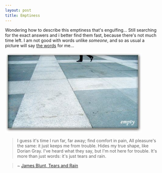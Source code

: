 ```yaml
---
layout: post
title: Emptiness
---
```


Wondering how to describe this emptiness that's engulfing... Still searching for the exact answers and i better find them fast, because there's not much time left. I am not good with words unlike _someone_, and so as usual a picture will say [the words](http://www.seeklyrics.com/lyrics/James-Blunt/Tears-And-Rain.html) for me...

![](/img/empty2.jpg)

>  

> I guess it's time I run far, far away; find comfort in pain, All pleasure's the same: it just keeps me from trouble. Hides my true shape, like Dorian Gray. I've heard what they say, but I'm not here for trouble. It's more than just words: it's just tears and rain.

> ~ [James Blunt, Tears and Rain](http://www.youtube.com/watch?v=K_BsJDXja0s)

